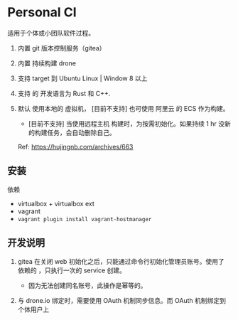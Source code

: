 # Personal CI 

适用于个体或小团队软件过程。

1. 内置 git 版本控制服务（gitea）
2. 内置 持续构建 drone 
3. 支持 target 到 Ubuntu Linux | Window 8 以上 
4. 支持 的 开发语言为 Rust 和 C++.
5. 默认 使用本地的 虚拟机， [目前不支持] 也可使用 阿里云 的 ECS 作为构建。

    - [目前不支持] 当使用远程主机 构建时，为按需初始化。如果持续 1 hr 没新的构建任务，会自动删除自己。
    
    Ref: https://hujingnb.com/archives/663


## 安装

依赖

- virtualbox + virtualbox ext
- vagrant
- `vagrant plugin install vagrant-hostmanager`


## 开发说明

1. gitea 在关闭 web 初始化之后，只能通过命令行初始化管理员账号。使用了 依赖的 ，只执行一次的 service 创建。
    
    - 因为无法创建同名账号，此操作是幂等的。

2. 与 drone.io 绑定时，需要使用 OAuth 机制同步信息。而 OAuth 机制绑定到个体用户上
